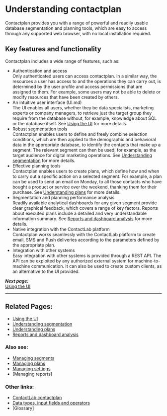 # Understanding contactplan

Contactplan provides you with a range of powerful and readily usable database segmentation and planning tools, which are easy to access through any supported web browser, with no local installation required.  

## Key features and functionality  

Contactplan includes a wide range of features, such as:

- Authentication and access  
  Only authenticated users can access contactplan. In a similar way, the resources a user has access to and the operations they can carry out, is determined by the user profile and access permissions that are assigned to them. For example, some users may not be able to delete or modify resources that have been created by others.  
- An intuitive user interface (UI.md)  
  The UI enables all users, whether they be data specialists, marketing experts or company managers, to retrieve just the target group they require from the database without, for example, knowledge about SQL or the database itself. See [Using the UI](UsingUI.md) for more details.  
- Robust segmentation tools  
  Contactplan enables users to define and freely combine selection conditions, which are then applied to the demographic and behavioral data in the appropriate database, to identify the contacts that make up a segment. The relevant segment can then be used, for example, as the target audience for digital marketing operations. See [Understanding segmentation](UnderstandingSegmentation.md) for more details.  
- Effective planning tools  
  Contactplan enables users to create plans, which define how and when to carry out a specific action on a selected segment. For example, a plan can be used to send an email on Monday, to all those contacts who have bought a product or service over the weekend, thanking them for their purchase. See [Understanding plans](UnderstandingPlans.md) for more details.  
- Segmentation and planning performance analysis  
  Readily available analytical dashboards for any given segment provide clear graphical feedback, which covers a range of key factors. Reports about executed plans include a detailed and very understandable information summary. See [Reports and dashboard analysis](ReportsAndDashboardAnalysis.md) for more details.  
- Native integration with the ContactLab platform  
  Contactplan works seamlessly with the ContactLab platform to create email, SMS and Push deliveries according to the parameters defined by the appropriate plan.  
- Integration with other systems  
  Easy integration with other systems is provided through a REST API. The API can be exploited by any authorized external system for machine-to-machine communication. It can also be used to create custom clients, as an alternative to the UI provided.  

***Next page:***  
[Using the UI](UsingUI.md)  

----------

## Related Pages:  

- [Using the UI](UsingUI.md)  
- [Understanding segmentation](UnderstandingSegmentation.md)  
- [Understanding plans](UnderstandingPlans.md)  
- [Reports and dashboard analysis](ReportsAndDashboardAnalysis.md)  

### Also see:  

- [Managing segments](ManagingSegments.md)  
- [Managing plans](ManagingPlans.md)  
- [Managing settings](ManagingSettings.md)
- [Managing reports]  

### Other links:  

- [ContactLab contactplan](Home.md)  
- [Data types, input fields and operators](InputBoxOperators.md)  
- [Glossary]  
